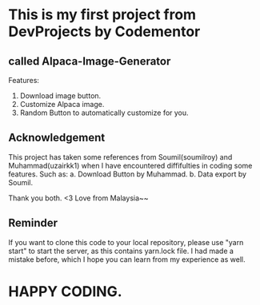 # This is my first project from DevProjects by Codementor

## called Alpaca-Image-Generator

Features:

1. Download image button.
2. Customize Alpaca image.
3. Random Button to automatically customize for you.

## Acknowledgement

This project has taken some references from Soumil(soumilroy) and Muhammad(uzairkk1) when I have encountered diffifulties in coding some features. Such as:
a. Download Button by Muhammad.
b. Data export by Soumil.

Thank you both. <3 Love from Malaysia~~

## Reminder

If you want to clone this code to your local repository, please use "yarn start" to start the server, as this contains yarn.lock file. I had made a mistake before, which I hope you can learn from my experience as well.

# HAPPY CODING.
